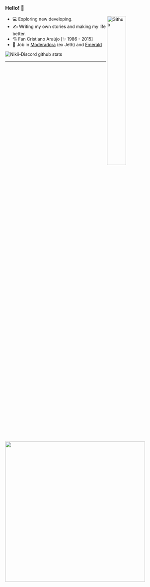 ### Hello! 👋

<img width="35%" align="right" alt="Github" src="https://www.picng.com/upload/madagascar_penguins/png_madagascar_penguins_75652.png" />

- 💻 Exploring new developing. 
- ✍️ Writing my own stories and making my life better.
- 💘 Fan Cristiano Araújo [✨ 1986 - 2015]
- 📌 Job in [Moderadora](https://github.com/ModerandoDiscord/Moderadora) (ex Jeth) and [Emerald](https://github.com/richaardev/Emerald)

![Nikii-Discord github stats](https://github-readme-stats.vercel.app/api?username=Nikii-Discord&show_icons=true&title_color=f58742&icon_color=f58742&text_color=9f9f9f&bg_color=151515)

<hr>

  <img src="https://lanyard.cnrad.dev/api/903813076283961354" width="450px">
</p>
